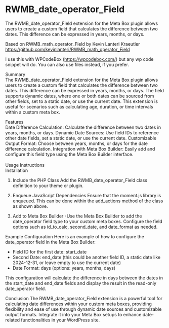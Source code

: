 # RWMB_date_operator_Field
The RWMB_date_operator_Field extension for the Meta Box plugin allows users to create a custom field that calculates the difference between two dates. This difference can be expressed in years, months, or days.

Based on RWMB_math_operator_Field by Kevin Lanteri Kraeutler https://github.com/kevinlanteri/RWMB_math_operator_Field

I use this with WPCodeBox (https://wpcodebox.com/) but any wp code snippet will do. You can also use files instead, if you prefer.

Summary<br>
The RWMB_date_operator_Field extension for the Meta Box plugin allows users to create a custom field that calculates the difference between two dates. This difference can be expressed in years, months, or days. The field supports dynamic dates, where one or both dates can be sourced from other fields, set to a static date, or use the current date. This extension is useful for scenarios such as calculating age, duration, or time intervals within a custom meta box.

Features<br>
Date Difference Calculation: Calculate the difference between two dates in years, months, or days.
Dynamic Date Sources: Use field IDs to reference other date fields, set a static date, or use the current date.
Customizable Output Format: Choose between years, months, or days for the date difference calculation.
Integration with Meta Box Builder: Easily add and configure this field type using the Meta Box Builder interface.<br>
<br>
Usage Instructions<br>
Installation<br>
1. Include the PHP Class
Add the RWMB_date_operator_Field class definition to your theme or plugin.
2. Enqueue JavaScript Dependencies
Ensure that the moment.js library is enqueued. This can be done within the add_actions method of the class as shown above.

3. Add to Meta Box Builder
-Use the Meta Box Builder to add the date_operator field type to your custom meta boxes. Configure the field options such as id_to_calc, second_date, and date_format as needed.

Example Configuration
Here is an example of how to configure the date_operator field in the Meta Box Builder:

- Field ID for the first date: start_date
- Second Date: end_date (this could be another field ID, a static date like 2024-12-31, or leave empty to use the current date)
- Date Format: days (options: years, months, days)

This configuration will calculate the difference in days between the dates in the start_date and end_date fields and display the result in the read-only date_operator field.

Conclusion
The RWMB_date_operator_Field extension is a powerful tool for calculating date differences within your custom meta boxes, providing flexibility and ease of use through dynamic date sources and customizable output formats. Integrate it into your Meta Box setups to enhance date-related functionalities in your WordPress site.

